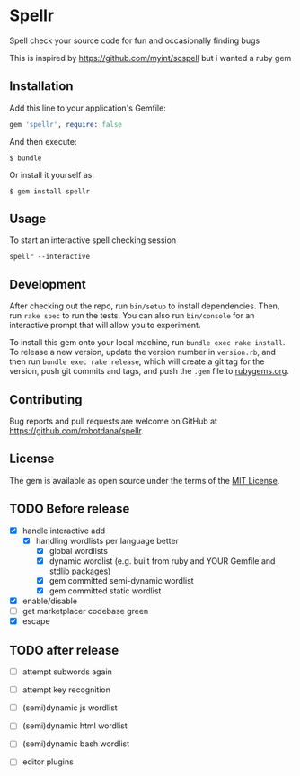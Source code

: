 # Spellr

Spell check your source code for fun and occasionally finding bugs

This is inspired by https://github.com/myint/scspell but i wanted a ruby gem

## Installation

Add this line to your application's Gemfile:

```ruby
gem 'spellr', require: false
```

And then execute:

    $ bundle

Or install it yourself as:

    $ gem install spellr

## Usage

To start an interactive spell checking session
```
spellr --interactive
```

## Development

After checking out the repo, run `bin/setup` to install dependencies. Then, run `rake spec` to run the tests. You can also run `bin/console` for an interactive prompt that will allow you to experiment.

To install this gem onto your local machine, run `bundle exec rake install`. To release a new version, update the version number in `version.rb`, and then run `bundle exec rake release`, which will create a git tag for the version, push git commits and tags, and push the `.gem` file to [rubygems.org](https://rubygems.org).

## Contributing

Bug reports and pull requests are welcome on GitHub at https://github.com/robotdana/spellr.

## License

The gem is available as open source under the terms of the [MIT License](https://opensource.org/licenses/MIT).

## TODO Before release

- [x] handle interactive add
  - [x] handling wordlists per language better
      - [x] global wordlists
      - [x] dynamic wordlist (e.g. built from ruby and YOUR Gemfile and stdlib packages)
      - [x] gem committed semi-dynamic wordlist
      - [x] gem committed static wordlist
- [x] enable/disable
- [ ] get marketplacer codebase green
- [x] escape

## TODO after release
- [ ] attempt subwords again
- [ ] attempt key recognition
- [ ] (semi)dynamic js wordlist
- [ ] (semi)dynamic html wordlist
- [ ] (semi)dynamic bash wordlist
- [ ] editor plugins

